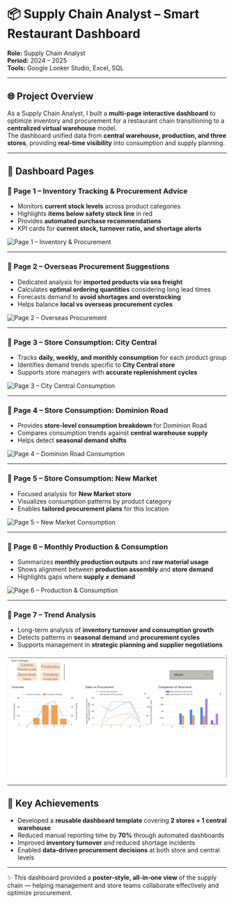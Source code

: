 # 📦 Supply Chain Analyst – Smart Restaurant Dashboard

**Role:** Supply Chain Analyst  
**Period:** 2024 – 2025  
**Tools:** Google Looker Studio, Excel, SQL  

---

## 🌐 Project Overview

As a Supply Chain Analyst, I built a **multi-page interactive dashboard** to optimize inventory and procurement for a restaurant chain transitioning to a **centralized virtual warehouse** model.  
The dashboard unified data from **central warehouse, production, and three stores**, providing **real-time visibility** into consumption and supply planning.  

---

## 📑 Dashboard Pages

### 📍 Page 1 – Inventory Tracking & Procurement Advice
- Monitors **current stock levels** across product categories  
- Highlights **items below safety stock line** in red  
- Provides **automated purchase recommendations**  
- KPI cards for **current stock, turnover ratio, and shortage alerts**  

![Page 1 – Inventory & Procurement](../assets/page1.png)

---

### 📍 Page 2 – Overseas Procurement Suggestions
- Dedicated analysis for **imported products via sea freight**  
- Calculates **optimal ordering quantities** considering long lead times  
- Forecasts demand to **avoid shortages and overstocking**  
- Helps balance **local vs overseas procurement cycles**  

![Page 2 – Overseas Procurement](../assets/page2.png)

---

### 📍 Page 3 – Store Consumption: City Central
- Tracks **daily, weekly, and monthly consumption** for each product group  
- Identifies demand trends specific to **City Central store**  
- Supports store managers with **accurate replenishment cycles**  

![Page 3 – City Central Consumption](../assets/page3.png)

---

### 📍 Page 4 – Store Consumption: Dominion Road
- Provides **store-level consumption breakdown** for Dominion Road  
- Compares consumption trends against **central warehouse supply**  
- Helps detect **seasonal demand shifts**  

![Page 4 – Dominion Road Consumption](../assets/page4.png)

---

### 📍 Page 5 – Store Consumption: New Market
- Focused analysis for **New Market store**  
- Visualizes consumption patterns by product category  
- Enables **tailored procurement plans** for this location  

![Page 5 – New Market Consumption](../assets/page5.png)

---

### 📍 Page 6 – Monthly Production & Consumption
- Summarizes **monthly production outputs** and **raw material usage**  
- Shows alignment between **production assembly** and **store demand**  
- Highlights gaps where **supply ≠ demand**  

![Page 6 – Production & Consumption](../assets/page6.png)

---

### 📍 Page 7 – Trend Analysis
- Long-term analysis of **inventory turnover and consumption growth**  
- Detects patterns in **seasonal demand** and **procurement cycles**  
- Supports management in **strategic planning and supplier negotiations**  

![Page 7 – Trend Analysis](../assets/page7.png)

---

## 🎯 Key Achievements
- Developed a **reusable dashboard template** covering **2 stores + 1 central warehouse**  
- Reduced manual reporting time by **70%** through automated dashboards  
- Improved **inventory turnover** and reduced shortage incidents  
- Enabled **data-driven procurement decisions** at both store and central levels  

---

✨ This dashboard provided a **poster-style, all-in-one view** of the supply chain — helping management and store teams collaborate effectively and optimize procurement.
